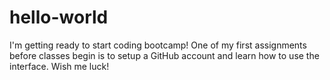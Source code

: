 # hello-world

I'm getting ready to start coding bootcamp! One of my first assignments before classes begin is to setup a GitHub account and learn how to use the interface. Wish me luck!
